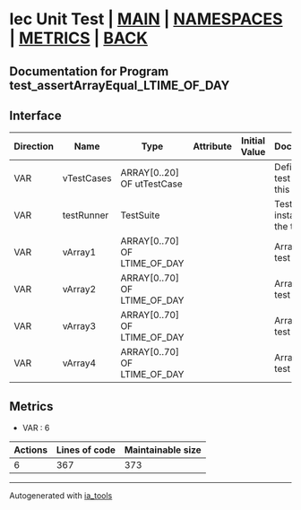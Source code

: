 # Iec Unit Test | [MAIN] | [NAMESPACES] | [METRICS] | [BACK]  

## Documentation for Program test_assertArrayEqual_LTIME_OF_DAY  

## Interface  

| Direction | Name | Type | Attribute | Initial Value | Documentation |
| --------- | ---- | ---- | --------- | ------------- | ------------- |
| VAR | vTestCases | ARRAY[0..20] OF utTestCase |  |  | Definition of all test cases for this POU |  
| VAR | testRunner | TestSuite |  |  | Test runner instance to run the tests |  
| VAR | vArray1 | ARRAY[0..70] OF LTIME_OF_DAY |  |  | Array data 1 of test case 1 |  
| VAR | vArray2 | ARRAY[0..70] OF LTIME_OF_DAY |  |  | Array data 2 of test case 1 |  
| VAR | vArray3 | ARRAY[0..70] OF LTIME_OF_DAY |  |  | Array data 3 of test case 2 |  
| VAR | vArray4 | ARRAY[0..70] OF LTIME_OF_DAY |  |  | Array data 4 of test case 2 |  


## Metrics  

- VAR : 6

| Actions | Lines of code | Maintainable size |
| ------- | ------------- | ----------------- |
| 6 | 367 | 373 |

---
Autogenerated with [ia_tools](https://github.com/tkucic/ia_tools)  

[MAIN]: ../../../../index.md
[NAMESPACES]: ../../nsList.md
[METRICS]: ../../../metrics.md
[BACK]: ../nsMain.md
